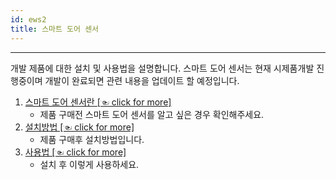 ```yaml
---
id: ews2
title: 스마트 도어 센서
---
```


---

개발 제품에 대한 설치 및 사용법을 설명합니다. 스마트 도어 센서는 현재 시제품개발 진행중이며 개발이 완료되면 관련 내용을 업데이트 할 예정입니다.

1. [스마트 도어 센서란 [☜ click for more]](./ews2/summary)
    * 제품 구매전 스마트 도어 센서를 알고 싶은 경우 확인해주세요.
2. [설치방법 [☜ click for more]](./ews2/install)
    * 제품 구매후 설치방법입니다.
3. [사용법 [☜ click for more]](./ews2/usage)
    * 설치 후 이렇게 사용하세요.
